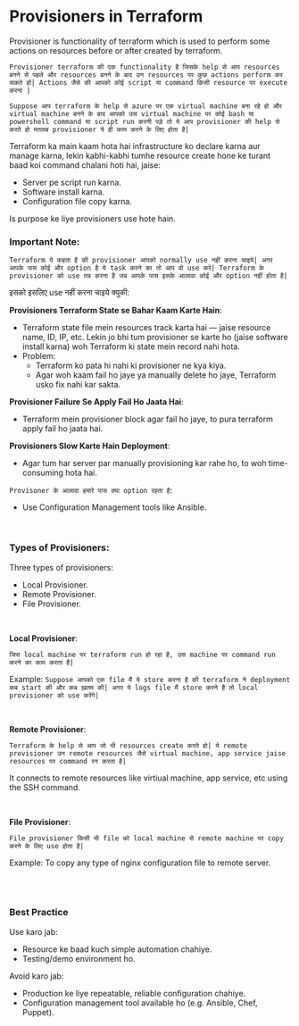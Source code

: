 # Provisioners in Terraform

Provisioner is functionality of terraform which is used to perform some actions on resources before or after created by terraform.

```Provisioner terraform की एक functionality है जिसके help से आप resources बनने से पहले और resources बनने के बाद उन resources पर कुछ actions perform कर सकते हो| Actions जैसे की आपको कोई script या command किसी resource पर execute करना |```

```Suppose आप terraform के help से azure पर एक virtual machine बना रहे हो और virtual machine बनने के बाद आपको उस virtual machine पर कोई bash या powershell command या script run करनी पड़े तो ये आप provisioner की help से करते हो मतलब provisioner ये ही काम करने के लिए होता है|```

Terraform ka main kaam hota hai infrastructure ko declare karna aur manage karna, lekin kabhi-kabhi tumhe resource create hone ke turant baad koi command chalani hoti hai, jaise:
- Server pe script run karna.
- Software install karna.
- Configuration file copy karna.

Is purpose ke liye provisioners use hote hain.


### Important Note:

```Terraform ये कहता है की provisioner आपको normally use नहीं करना चाइये| अगर आपके पास कोई और option है ये task करने का तो आप वो use करे| Terraform के provisioner को use तब करना है जब आपके पास इसके आलावा कोई और option नहीं होता है|```

इसको इसलिए use नहीं करना चाइये क्युकी:

**Provisioners Terraform State se Bahar Kaam Karte Hain**:
- Terraform state file mein resources track karta hai — jaise resource name, ID, IP, etc. Lekin jo bhi tum provisioner se karte ho (jaise software install karna) woh Terraform ki state mein record nahi hota.
- Problem:
  - Terraform ko pata hi nahi ki provisioner ne kya kiya.
  - Agar woh kaam fail ho jaye ya manually delete ho jaye, Terraform usko fix nahi kar sakta.
 
**Provisioner Failure Se Apply Fail Ho Jaata Hai**:
- Terraform mein provisioner block agar fail ho jaye, to pura terraform apply fail ho jaata hai.

**Provisioners Slow Karte Hain Deployment**:
- Agar tum har server par manually provisioning kar rahe ho, to woh time-consuming hota hai.

```Provisoner के आलावा हमारे पास क्या option रहता है```:
- Use Configuration Management tools like Ansible.

<br>

### Types of Provisioners:

Three types of provisioners:
- Local Provisioner.
- Remote Provisioner.
- File Provisioner.

<br>

**Local Provisioner**:

```जिस local machine पर terraform run हो रहा है, उस machine पर command run करने का काम करता है|```

Example: ```Suppose आपको एक file मैं ये store करना है की terraform ने deployment कब start की और कब ख़तम की| अगर ये logs file मैं store करने हैं तो local provisioner को use करेंगे|```

<br>

**Remote Provisioner**:

```Terraform के help से आप जो भी resources create करते हो| ये remote provisioner उन remote resources जैसे virtual machine, app service jaise resources पर command रन करता है|```

It connects to remote resources like virtiual machine, app service, etc using the SSH command.

<br>

**File Provisioner**:

```File provisioner किसी भी file को local machine से remote machine पर copy करने के लिए use होता है|```

Example: To copy any type of nginx configuration file to remote server.

<br>
<br>

### Best Practice

Use karo jab:
- Resource ke baad kuch simple automation chahiye.
- Testing/demo environment ho.

Avoid karo jab:
- Production ke liye repeatable, reliable configuration chahiye.
- Configuration management tool available ho (e.g. Ansible, Chef, Puppet).
